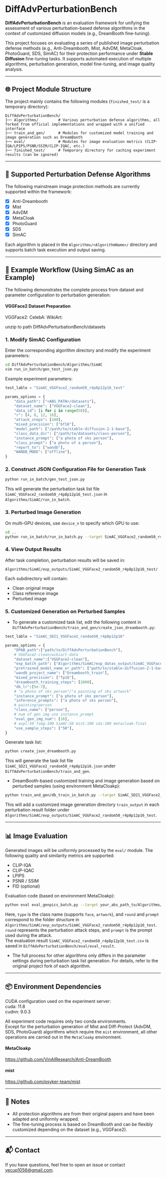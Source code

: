 # DiffAdvPerturbationBench

**DiffAdvPerturbationBench** is an evaluation framework for unifying the assessment of various perturbation-based defense algorithms in the context of customized diffusion models (e.g., DreamBooth fine-tuning).

This project focuses on evaluating a series of published image perturbation defense methods (e.g., Anti-Dreambooth, Mist, AdvDM, MetaCloak, PhotoGuard, SDS, SimAC) for their protection performance under **Stable Diffusion** fine-tuning tasks. It supports automated execution of multiple algorithms, perturbation generation, model fine-tuning, and image quality analysis.

---

## 🌐 Project Module Structure

The project mainly contains the following modules (`finished_test/` is a temporary directory):

```
DiffAdvPerturbationBench/
├── Algorithms/         # Various perturbation defense algorithms, all forked from official implementations and wrapped with a unified interface
├── train_and_gen/      # Modules for customized model training and image generation such as DreamBooth
├── eval/               # Modules for image evaluation metrics (CLIP-IQA/LPIPS/PSNR/SSIM/CLIP-IQAC, etc.)
├── finished_test/      # Temporary directory for caching experiment results (can be ignored)
```

---

## 📌 Supported Perturbation Defense Algorithms

The following mainstream image protection methods are currently supported within the framework:

- [x] Anti-Dreambooth
- [x] Mist
- [x] AdvDM
- [x] MetaCloak
- [x] PhotoGuard
- [x] SDS
- [x] SimAC

Each algorithm is placed in the `Algorithms/<AlgorithmName>/` directory and supports batch task execution and output saving.

---

## 🚀 Example Workflow (Using SimAC as an Example)

The following demonstrates the complete process from dataset and parameter configuration to perturbation generation:

#### VGGFace2 Dataset Preparation

VGGFace2:
CelebA:
WikiArt:

unzip to path DiffAdvPerturbationBench/datasets

### 1. Modify SimAC Configuration

Enter the corresponding algorithm directory and modify the experiment parameters:

```bash
cd DiffAdvPerturbationBench/Algorithms/SimAC
vim run_in_batch/gen_test_json.py
```

Example experiment parameters:

```python
test_lable = "SimAC_VGGFace2_random50_r4p8p12p16_test"

params_options = {
    "data_path": ["<ABS_PATH>/datasets"],
    "dataset_name": ["VGGFace2-clean"],
    "data_id": [i for i in range(50)],
    "r": [4, 8, 12, 16],
    "attack_steps": [100],
    "mixed_precision": ["bf16"],
    "model_path": ["/path/to/stable-diffusion-2-1-base"],
    "class_data_dir": ["/path/to/datasets/class-person"],
    "instance_prompt": ["a photo of sks person"],
    "class_prompt": ["a photo of a person"],
    "report_to": ["wandb"],
    "WANDB_MODE": ["offline"],
}
```

### 2. Construct JSON Configuration File for Generation Task

```bash
python run_in_batch/gen_test_json.py
```

This will generate the perturbation task list file `SimAC_VGGFace2_random50_r4p8p12p16_test.json` in `Algorithms/SimAC/run_in_batch`.

### 3. Perturbed Image Generation

On multi-GPU devices, use `device_n` to specify which GPU to use:

```bash
cd ..
python run_in_batch/run_in_batch.py --target SimAC_VGGFace2_random50_r4p8p12p16_test.json --device_n 0
```

### 4. View Output Results

After task completion, perturbation results will be saved in:

```
Algorithms/SimAC/exp_outputs/SimAC_VGGFace2_random50_r4p8p12p16_test/
```

Each subdirectory will contain:

- Clean original image
- Class reference image
- Perturbed image

### 5. Customized Generation on Perturbed Samples

- To generate a customized task list, edit the following content in `DiffAdvPerturbationBench/train_and_gen/create_json_dreambooth.py`:

```python
test_lable = "SimAC_SD21_VGGFace2_random50_r4p8p12p16"

params_options = {
    "DPAB_path":["path/to/DiffAdvPerturbationBench"],
    # VGGFace2-clean/wikiart-data
    "dataset_name":["VGGFace2-clean"],
    "exp_batch_path": ["Algorithms/SimAC/exp_datas_output/SimAC_VGGFace2_random50_r4p8p12p16_test"],
    "pretrained_model_name_or_path": ["path/to/stable-diffusion-2-1-base"],
    "wandb_project_name": ["Dreambooth_train"],
    "mixed_precision": ["fp16"],
    "dreambooth_training_steps": [2000],
    "db_lr":[5e-7],
    # "a photo of sks person"/"a painting of sks artwork"
    "instance_prompt": ["a photo of sks person"],
    "inference_prompts": ["a photo of sks person"],
    # painting/person
    "class_name": ["person"],
    # num of gen img use instance_prompt
    "eval_gen_img_num": [16],
    # aspl:50 fsmg:100 SimAC:50 mist:100 sds:100 metacloak:final
    "use_sample_steps": ["50"],
}
```

Generate task list:
```bash
python create_json_dreambooth.py
```
This will generate the task list file `SimAC_SD21_VGGFace2_random50_r4p8p12p16.json` under `DiffAdvPerturbationBench/train_and_gen`.

- DreamBooth-based customized training and image generation based on perturbed samples (using environment MetaCloakp):

```bash
python train_and_gen/db_train_in_batch.py --target SimAC_SD21_VGGFace2_random50_r4p8p12p16.json --device_n 0
```

This will add a customized image generation directory `train_output` in each perturbation result folder under `Algorithms/SimAC/exp_outputs/SimAC_VGGFace2_random50_r4p8p12p16_test`.

---

## 📊 Image Evaluation

Generated images will be uniformly processed by the `eval/` module. The following quality and similarity metrics are supported:

- CLIP-IQA
- CLIP-IQAC
- LPIPS
- PSNR / SSIM
- FID (optional)

Evaluation code (based on environment MetaCloakp):

```bash
python eval eval_genpics_batch.py --target your_abs_path_to/Algorithms/SimAC/exp_outputs/SimAC_VGGFace2_random50_r4p8p12p16_test --round 50 --device_n 0 --type face --prompt a_photo_of_sks_person
```

Here, `type` is the class name (supports `face`, `artwork`), and `round` and `prompt` correspond to the folder structure in `Algorithms/SimAC/exp_outputs/SimAC_VGGFace2_random50_r4p8p12p16_test`.  
`round` represents the perturbation attack steps, and `prompt` is the prompt used during the attack.  
The evaluation result `SimAC_VGGFace2_random50_r4p8p12p16_test.csv` is saved in `DiffAdvPerturbationBench/eval/eval_result`.

- The full process for other algorithms only differs in the parameter settings during perturbation task list generation. For details, refer to the original project fork of each algorithm.

---

## 📦 Environment Dependencies

CUDA configuration used on the experiment server:  
cuda: 11.8  
cudnn: 9.0.3

All experiment code requires only two conda environments.  
Except for the perturbation generation of Mist and Diff-Protect (AdvDM, SDS, PhotoGuard) algorithms which require the `mist` environment, all other operations are carried out in the `MetaCloakp` environment.

#### MetaCloakp  
https://github.com/VinAIResearch/Anti-DreamBooth

#### mist  
https://github.com/psyker-team/mist

---

## 📝 Notes

- All protection algorithms are from their original papers and have been adapted and uniformly wrapped.
- The fine-tuning process is based on DreamBooth and can be flexibly customized depending on the dataset (e.g., VGGFace2).

---

## 📬 Contact

If you have questions, feel free to open an issue or contact yecup1056@gmail.com.